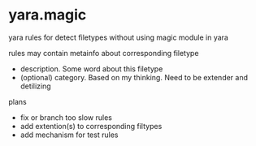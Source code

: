 # yara.magic
yara rules for detect filetypes without using magic module in yara

rules may contain metainfo about corresponding filetype
- description. Some word about this filetype
- (optional) category. Based on my thinking. Need to be extender and detilizing

plans
- fix or branch too slow rules 
- add extention(s) to corresponding filtypes
- add mechanism for test rules
